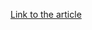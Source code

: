 [Link to the article](https://www.securityweek.com/unpatched-vulnerabilities-allow-hacking-of-mazda-cars-zdi/)

